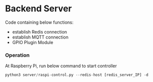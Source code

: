 # Backend Server
Code containing below functions:

* establish Redis connection
* establish MQTT connection
* GPIO Plugin Module

### Operation
At Raspberry Pi, run below command to start controller
```python
python3 server/raspi-control.py --redis-host [redis_server_IP] -d
```
